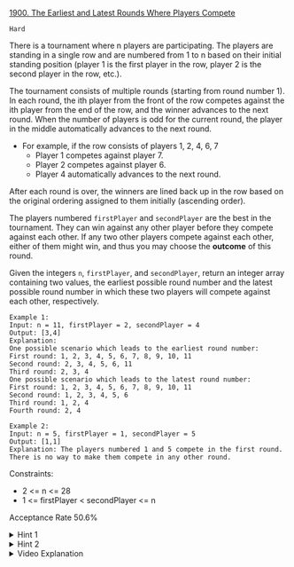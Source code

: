 [1900. The Earliest and Latest Rounds Where Players Compete](https://leetcode.com/problems/the-earliest-and-latest-rounds-where-players-compete/)

`Hard`

There is a tournament where n players are participating. The players are standing in a single row and are numbered from 1 to n based on their initial standing position (player 1 is the first player in the row, player 2 is the second player in the row, etc.).

The tournament consists of multiple rounds (starting from round number 1). In each round, the ith player from the front of the row competes against the ith player from the end of the row, and the winner advances to the next round. When the number of players is odd for the current round, the player in the middle automatically advances to the next round.

- For example, if the row consists of players 1, 2, 4, 6, 7
  - Player 1 competes against player 7.
  - Player 2 competes against player 6.
  - Player 4 automatically advances to the next round.

After each round is over, the winners are lined back up in the row based on the original ordering assigned to them initially (ascending order).

The players numbered `firstPlayer` and `secondPlayer` are the best in the tournament. They can win against any other player before they compete against each other. If any two other players compete against each other, either of them might win, and thus you may choose the **outcome** of this round.

Given the integers `n`, `firstPlayer`, and `secondPlayer`, return an integer array containing two values, the earliest possible round number and the latest possible round number in which these two players will compete against each other, respectively.

```
Example 1:
Input: n = 11, firstPlayer = 2, secondPlayer = 4
Output: [3,4]
Explanation:
One possible scenario which leads to the earliest round number:
First round: 1, 2, 3, 4, 5, 6, 7, 8, 9, 10, 11
Second round: 2, 3, 4, 5, 6, 11
Third round: 2, 3, 4
One possible scenario which leads to the latest round number:
First round: 1, 2, 3, 4, 5, 6, 7, 8, 9, 10, 11
Second round: 1, 2, 3, 4, 5, 6
Third round: 1, 2, 4
Fourth round: 2, 4

Example 2:
Input: n = 5, firstPlayer = 1, secondPlayer = 5
Output: [1,1]
Explanation: The players numbered 1 and 5 compete in the first round.
There is no way to make them compete in any other round.
``` 

Constraints:

- 2 <= n <= 28
- 1 <= firstPlayer < secondPlayer <= n

Acceptance Rate
50.6%

<details>
<summary>Hint 1</summary>

Brute force using bitmasks and simulate the rounds.

</details>

<details>
<summary>Hint 2</summary>

Calculate each state one time and save its solution.

</details>

<details>
<summary>Video Explanation</summary>

[HuifengGuan](https://www.youtube.com/watch?v=VeBUcARNl0s&ab_channel=HuifengGuan)
[Greedy Solution by HuifengGuan](https://leetcode.com/problems/the-earliest-and-latest-rounds-where-players-compete/solutions/1271531/greedy-log-n-solution/?orderBy=most_votes)
[Greedy Solution Text Version](https://github.com/wisdompeak/LeetCode/tree/master/Dynamic_Programming/1900.The-Earliest-and-Latest-Rounds-Where-Players-Compete)
</details>
